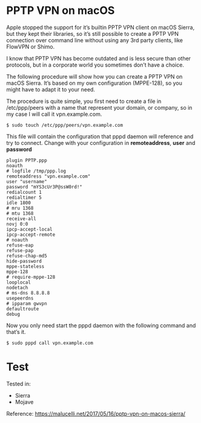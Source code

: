 # PPTP VPN on macOS 

Apple stopped the support for it’s builtin PPTP VPN client on macOS Sierra, but they kept their libraries, so it’s still possible to create a PPTP VPN connection over command line without using any 3rd party clients, like FlowVPN or Shimo.

I know that PPTP VPN has become outdated and is less secure than other protocols, but in a corporate world you sometimes don’t have a choice.

The following procedure will show how you can create a PPTP VPN on macOS Sierra. It’s based on my own configuration (MPPE-128), so you might have to adapt it to your need.

The procedure is quite simple, you first need to create a file in /etc/ppp/peers with a name that represent your domain, or company, so in my case I will call it vpn.example.com.

    $ sudo touch /etc/ppp/peers/vpn.example.com

This file will contain the configuration that pppd daemon will reference and try to connect. Change with your configuration in **remoteaddress**, **user** and **password**

    plugin PPTP.ppp
    noauth
    # logfile /tmp/ppp.log
    remoteaddress "vpn.example.com"
    user "username"
    password "mYS3cUr3P@ssW0rd!"
    redialcount 1
    redialtimer 5
    idle 1800
    # mru 1368
    # mtu 1368
    receive-all
    novj 0:0
    ipcp-accept-local
    ipcp-accept-remote
    # noauth
    refuse-eap
    refuse-pap
    refuse-chap-md5
    hide-password
    mppe-stateless
    mppe-128
    # require-mppe-128
    looplocal
    nodetach
    # ms-dns 8.8.8.8
    usepeerdns
    # ipparam gwvpn
    defaultroute
    debug

Now you only need start the pppd daemon with the following command and that’s it.

    $ sudo pppd call vpn.example.com

# Test 

Tested in:

 - Sierra
 - Mojave

Reference: https://malucelli.net/2017/05/16/pptp-vpn-on-macos-sierra/
